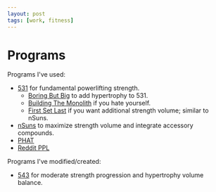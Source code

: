 ```yaml
---
layout: post
tags: [work, fitness]
---
```


# Programs

Programs I've used:

- [531](https://forums.t-nation.com/t/5-3-1-how-to-build-pure-strength/281694) for fundamental powerlifting strength.
  - [Boring But Big](https://liftvault.com/programs/strength/531-bbb/) to add hypertrophy to 531.
  - [Building The Monolith](https://liftvault.com/programs/powerlifting/building-monolith-spreadsheet/) if you hate yourself.
  - [First Set Last](https://liftvault.com/resources/first-set-last-fsl/) if you want additional strength volume; similar to nSuns.
- [nSuns](https://liftvault.com/programs/powerlifting/n-suns-lifting-spreadsheets/) to maximize strength volume and integrate accessory compounds.
- [PHAT](https://liftvault.com/programs/bodybuilding/phat-spreadsheet/)
- [Reddit PPL](https://liftvault.com/programs/strength/reddit-ppl/)

Programs I've modified/created:

- [543](./2024-03-16-543.md) for moderate strength progression and hypertrophy volume balance.
